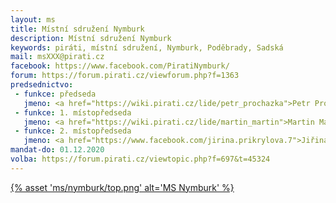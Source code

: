 ```yaml
---
layout: ms
title: Místní sdružení Nymburk
description: Místní sdružení Nymburk
keywords: piráti, místní sdružení, Nymburk, Poděbrady, Sadská
mail: msXXX@pirati.cz
facebook: https://www.facebook.com/PiratiNymburk/
forum: https://forum.pirati.cz/viewforum.php?f=1363
predsednictvo:
 - funkce: předseda
   jmeno: <a href="https://wiki.pirati.cz/lide/petr_prochazka">Petr Procházka</a>
 - funkce: 1. místopředseda
   jmeno: <a href="https://wiki.pirati.cz/lide/martin_martin">Martin Martin</a>
 - funkce: 2. místopředseda
   jmeno: <a href="https://www.facebook.com/jirina.prikrylova.7">Jiřina Procházková</a>
mandat-do: 01.12.2020
volba: https://forum.pirati.cz/viewtopic.php?f=697&t=45324
---
```

[{% asset 'ms/nymburk/top.png' alt='MS Nymburk' %}](https://nalodeni.pirati.cz/)


<!-- # Novinky

* **27. 8. 2019**
Další veřejná schůze MS Nymburk se uskuteční 8.9.2019. Po schůzi se uskuteční první Nymburský Pirátský kvíz pro piráty i veřejnost. Zveme všechny Piráty i příznivce k rozhovoru a posléze procvičení mozkových buněk. Podrobnosti budou doplněny. ()

## O nás
První místní sdružení Pirátů v Nymburském okrese bylo ustanoveno 1.11.2013, přičemž ve stávající sestavě oficiálně existuje od 3.12.2018. Od samého počátku sdružovalo členy z vícero obcí a to konkrétně ze Sadské, Poděbrad a Nymburka. 

Piráti se v Nymburce prezentovali nejen v rámci celorepublikových akcí jako byla <a href="https://www.facebook.com/groups/PirateFreeRide2017/">Pirátská FREERIDE Tour 2017</a>, ale také například pořádáním hudebních akcí pod hlavičkou <a href="http://www.vyoseni.cz/">VyOsení</a>.

Do Nymburského zastupitelstva byla sestavena Pirátská kandidátka poprvé roku 2018. Obdrželi celých 4,34% hlasů, což není úplně málo, přihlédneme-li k tomu, že šlo první výraznou aktivitu lokálních členů a rozpočet kampaně činil 50000,- Kč. K tomuto výsledku přispěli velmi vysokou mírou nezávislí členové kandidátky svou obětavou prací.

V posledních volbách do Poslanecké sněmovny Parlamentu České Republiky v roce 2017 dosáhli Piráti v Nymburce 3. místa - zisku 11,41% hlasů.

V posledních volbách do Evropského parlamentu roku 2019 dosáhli Piráti v Nymburce také 3. místa - zisku 13,97% hlasů.



Pořádáme nepravidelná setkání s příznivci v rámci schůzí MS a to dle aktuální potřeby v různých obcích okresu.

# Další členové
### <a href="https://www.facebook.com/kwizaczech">Pavel Kvíz</a>
Členem od roku 2017.

### <a href="https://www.facebook.com/vlukavec">Vojtěch Lukavec</a> 
Členem od roku 2019. 


# Členové komisí Rady a výborů Zastupitelstva města Nymburka v období 2018 - 2020

* **Komise pro majetek a likvidační**
  * Petr Procházka

